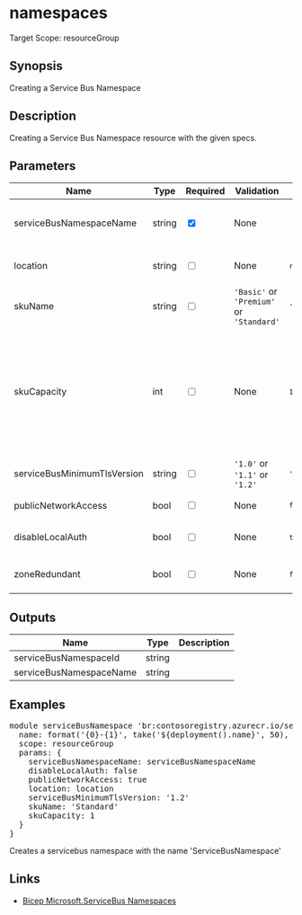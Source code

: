 # namespaces

Target Scope: resourceGroup

## Synopsis
Creating a Service Bus Namespace

## Description
Creating a Service Bus Namespace resource with the given specs.

## Parameters
| Name | Type | Required | Validation | Default value | Description |
| -- |  -- | -- | -- | -- | -- |
| serviceBusNamespaceName | string | <input type="checkbox" checked> | None | <pre></pre> | The name of the servicebus namespace. This will be the target servicebus where systemevents will be delivered. |
| location | string | <input type="checkbox"> | None | <pre>resourceGroup().location</pre> | Specifies the Azure location where the resource should be created. Defaults to the resourcegroup location. |
| skuName | string | <input type="checkbox"> | `'Basic'` or  `'Premium'` or  `'Standard'` | <pre>'Standard'</pre> | Specifies the sku of the servicebus namespace. |
| skuCapacity | int | <input type="checkbox"> | None | <pre>1</pre> | Messaging units for your service bus premium namespace. Valid capacities are {1, 2, 4, 8, 16} multiples of your properties.premiumMessagingPartitions setting. For example, If properties.premiumMessagingPartitions is 1 then possible capacity values are 1, 2, 4, 8, and 16. If properties.premiumMessagingPartitions is 4 then possible capacity values are 4, 8, 16, 32 and 64. |
| serviceBusMinimumTlsVersion | string | <input type="checkbox"> | `'1.0'` or  `'1.1'` or  `'1.2'` | <pre>'1.2'</pre> | Set the minimum TLS version to be permitted on requests to this servicebus. |
| publicNetworkAccess | bool | <input type="checkbox"> | None | <pre>false</pre> | The default network action for this Azure Service Bus. |
| disableLocalAuth | bool | <input type="checkbox"> | None | <pre>true</pre> | This property disables SAS authentication for the Service Bus namespace. |
| zoneRedundant | bool | <input type="checkbox"> | None | <pre>false</pre> | Enabling this property creates a Premium Service Bus Namespace in regions supported availability zones. |
## Outputs
| Name | Type | Description |
| -- |  -- | -- |
| serviceBusNamespaceId | string |  |
| serviceBusNamespaceName | string |  |
## Examples
<pre>
module serviceBusNamespace 'br:contosoregistry.azurecr.io/servicebus/namespaces:latest' = {
  name: format('{0}-{1}', take('${deployment().name}', 50), 'sbnamespace')
  scope: resourceGroup
  params: {
    serviceBusNamespaceName: serviceBusNamespaceName
    disableLocalAuth: false
    publicNetworkAccess: true
    location: location
    serviceBusMinimumTlsVersion: '1.2'
    skuName: 'Standard'
    skuCapacity: 1
  }
}
</pre>
<p>Creates a servicebus namespace with the name 'ServiceBusNamespace'</p>

## Links
- [Bicep Microsoft.ServiceBus Namespaces](https://learn.microsoft.com/en-us/azure/templates/microsoft.servicebus/namespaces?pivots=deployment-language-bicep)


